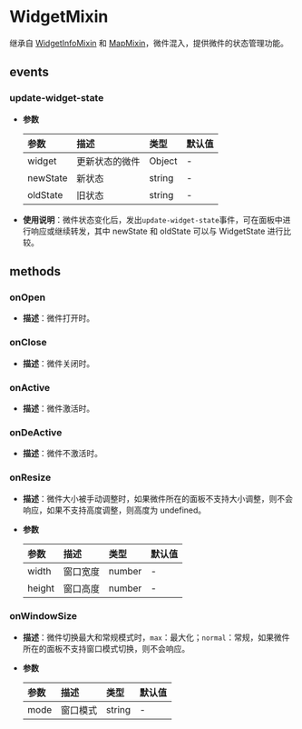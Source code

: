 # WidgetMixin

继承自 [WidgetInfoMixin](/zh/components/mixin/widget-info-mixin.html) 和 [MapMixin](/zh/components/mixin/map-mixin.html)，微件混入，提供微件的状态管理功能。

## events

### update-widget-state

- **参数**

  | 参数     | 描述           | 类型   | 默认值 |
  | :------- | :------------- | :----- | :----- |
  | widget   | 更新状态的微件 | Object | -      |
  | newState | 新状态         | string | -      |
  | oldState | 旧状态         | string | -      |

- **使用说明**：微件状态变化后，发出`update-widget-state`事件，可在面板中进行响应或继续转发，其中 newState 和 oldState 可以与 WidgetState 进行比较。

## methods

### onOpen

- **描述**：微件打开时。

### onClose

- **描述**：微件关闭时。

### onActive

- **描述**：微件激活时。

### onDeActive

- **描述**：微件不激活时。

### onResize

- **描述**：微件大小被手动调整时，如果微件所在的面板不支持大小调整，则不会响应，如果不支持高度调整，则高度为 undefined。
- **参数**

  | 参数   | 描述     | 类型   | 默认值 |
  | :----- | :------- | :----- | :----- |
  | width  | 窗口宽度 | number | -      |
  | height | 窗口高度 | number | -      |

### onWindowSize

- **描述**：微件切换最大和常规模式时，`max`：最大化；`normal`：常规，如果微件所在的面板不支持窗口模式切换，则不会响应。
- **参数**

  | 参数 | 描述     | 类型   | 默认值 |
  | :--- | :------- | :----- | :----- |
  | mode | 窗口模式 | string | -      |
